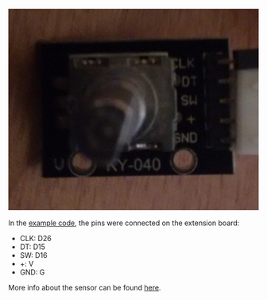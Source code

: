 ![rotary](images/rotary.jpg)

In the [example code](rotary.py), the pins were connected on the extension board:
* CLK: 	D26
* DT:	D15
* SW:	D16
* +:	V
* GND:	G

More info about the sensor can be found [here](http://henrysbench.capnfatz.com/henrys-bench/arduino-sensors-and-input/keyes-ky-040-arduino-rotary-encoder-user-manual/).
